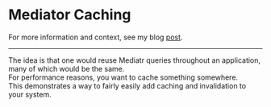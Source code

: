 # Mediator Caching  

For more information and context, see my blog [post](https://www.kaels-kabbage.com/post/mediatr-caching/).  

----  

The idea is that one would reuse Mediatr queries throughout an application, many of which would be the same.  
For performance reasons, you want to cache something somewhere.  
This demonstrates a way to fairly easily add caching and invalidation to your system.  
